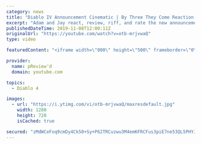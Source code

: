 ```yaml
---
category: news
title: "Diablo IV Announcement Cinematic | By Three They Come Reaction / Review / Rating"
excerpt: "Adam and Jay react, review, riff, and rate the new announcement cinematic everyone wanted to see last year at Blizzcon, Diablo IV 'By Three They Come'."
publishedDateTime: 2019-11-08T12:00:11Z
originalUrl: "https://youtube.com/watch?v=otb-mrjvwaQ"
type: video

featuredContent: "<iframe width=\"800\" height=\"500\" frameborder=\"0\" src=\"https://www.youtube.com/embed/otb-mrjvwaQ\" allow=\"accelerometer; autoplay; encrypted-media; gyroscope; picture-in-picture\" allowfullscreen></iframe>"

provider:
  name: pReview'd
  domain: youtube.com

topics:
  - Diablo 4

images:
  - url: "https://i.ytimg.com/vi/otb-mrjvwaQ/maxresdefault.jpg"
    width: 1280
    height: 720
    isCached: true

secured: "zMdWCeFoq9cmDy4Ck50+Sy+P62TRCuzwu3M4emKFRCFus3piE7ne53QL5PHYJxlnciToyEAaBKLrnjwqkmcu7KUNQt0Of+doSLPCxrArjWUn53sg31AUNNWf16SAEfJmSdS0W61MNSNNdQFh+fjCI5/1V4bkWBHPSR9RTl2yIy/bnTwlOYAjAZDby3sPhOmumw5Wyu7H+6nWzPQY0lMUktsLYpm5RCdOMKzCP4JOFJ9Ai3l+oziekifoWswf9e+CEwaKglrOQwcZTf6ulvNMo3FDRCxkn+U1e3BolhbuGm9zSTUFTR/uMcu4SeTq6FvZ72fTIeGDEQW7FwM9L98Y6+CeArwx3fbJ9fL3o4ZoKXUNMQuyvQI5/cJ1punXpze3GWiar3sS/X20OwDHUfQecLrAiZxFEfRZwYPGzWD9s8cO6fwFkvLPiCVw2QUc15Ma;WZ2PoxyfqcJTwg1gG0n3wA=="
---
```


